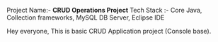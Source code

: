 Project Name:- **CRUD Operations Project**
Tech Stack  :- Core Java, Collection frameworks, MySQL DB Server, Eclipse IDE

Hey everyone,
This is basic CRUD Application project (Console base).




